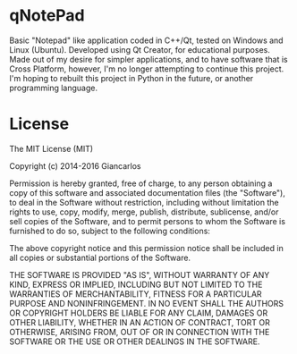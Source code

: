 qNotePad
========

Basic "Notepad" like application coded in C++/Qt, tested on Windows and Linux
(Ubuntu). Developed using Qt Creator, for educational purposes. Made out of
my desire for simpler applications, and to have software that is Cross Platform,
however, I'm no longer attempting to continue this project. I'm hoping
to rebuilt this project in Python in the future, or another programming language.

License
=======

The MIT License (MIT)

Copyright (c) 2014-2016 Giancarlos

Permission is hereby granted, free of charge, to any person obtaining a copy
of this software and associated documentation files (the "Software"), to deal
in the Software without restriction, including without limitation the rights
to use, copy, modify, merge, publish, distribute, sublicense, and/or sell
copies of the Software, and to permit persons to whom the Software is
furnished to do so, subject to the following conditions:

The above copyright notice and this permission notice shall be included in all
copies or substantial portions of the Software.

THE SOFTWARE IS PROVIDED "AS IS", WITHOUT WARRANTY OF ANY KIND, EXPRESS OR
IMPLIED, INCLUDING BUT NOT LIMITED TO THE WARRANTIES OF MERCHANTABILITY,
FITNESS FOR A PARTICULAR PURPOSE AND NONINFRINGEMENT. IN NO EVENT SHALL THE
AUTHORS OR COPYRIGHT HOLDERS BE LIABLE FOR ANY CLAIM, DAMAGES OR OTHER
LIABILITY, WHETHER IN AN ACTION OF CONTRACT, TORT OR OTHERWISE, ARISING FROM,
OUT OF OR IN CONNECTION WITH THE SOFTWARE OR THE USE OR OTHER DEALINGS IN THE
SOFTWARE.
